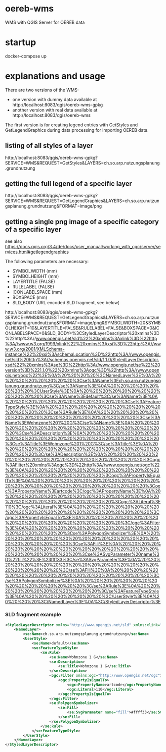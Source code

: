# oereb-wms
WMS with QGIS Server for OEREB data

# startup
docker-compose up

# explanations and usage
There are two versions of the WMS:
* one version with dummy data available at http://localhost:8083/qgis/oereb-wms-gpkg
* another version with real data available at http://localhost:8083/qgis/oereb-wms

The first version is for creating legend entries with GetStyles and GetLegendGraphics during
data processing for importing OEREB data.

## listing of all styles of a layer
http://localhost:8083/qgis/oereb-wms-gpkg?SERVICE=WMS&REQUEST=GetStyles&LAYERS=ch.so.arp.nutzungsplanung.grundnutzung

## getting the full legend of a specific layer
http://localhost:8083/qgis/oereb-wms-gpkg?SERVICE=WMS&REQUEST=GetLegendGraphics&LAYERS=ch.so.arp.nutzungsplanung.grundnutzung&FORMAT=image/png

## getting a single png image of a specific category of a specific layer
see also https://docs.qgis.org/3.4/de/docs/user_manual/working_with_ogc/server/services.html#getlegendgraphics

The following parameters are necessary:
* SYMBOLWIDTH (mm)
* SYMBOLHEIGHT (mm)
* LAYERTITLE (FALSE)
* RULELABEL (FALSE)
* ICONLABELSPACE (mm)
* BOXSPACE (mm)
* SLD_BODY (URL encoded SLD fragment, see below)

http://localhost:8083/qgis/oereb-wms-gpkg?SERVICE=WMS&REQUEST=GetLegendGraphics&LAYERS=ch.so.arp.nutzungsplanung.grundnutzung&FORMAT=image/png&SYMBOLWIDTH=20&SYMBOLHEIGHT=10&LAYERTITLE=FALSE&RULELABEL=FALSE&BOXSPACE=0&ICONLABELSPACE=0&SLD_BODY=%3CStyledLayerDescriptor%20xmlns%3D%22http%3A//www.opengis.net/sld%22%20xmlns%3Axlink%3D%22http%3A//www.w3.org/1999/xlink%22%20xmlns%3Axsi%3D%22http%3A//www.w3.org/2001/XMLSchema-instance%22%20xsi%3AschemaLocation%3D%22http%3A//www.opengis.net/sld%20http%3A//schemas.opengis.net/sld/1.1.0/StyledLayerDescriptor.xsd%22%20xmlns%3Ase%3D%22http%3A//www.opengis.net/se%22%20version%3D%221.1.0%22%20xmlns%3Aogc%3D%22http%3A//www.opengis.net/ogc%22%3E%0A%20%20%20%20%3CNamedLayer%3E%0A%20%20%20%20%20%20%20%20%3Cse%3AName%3Ech.so.arp.nutzungsplanung.grundnutzung%3C/se%3AName%3E%0A%20%20%20%20%20%20%20%20%3CUserStyle%3E%0A%20%20%20%20%20%20%20%20%20%20%20%20%3Cse%3AName%3Edefault%3C/se%3AName%3E%0A%20%20%20%20%20%20%20%20%20%20%20%20%3Cse%3AFeatureTypeStyle%3E%0A%20%20%20%20%20%20%20%20%20%20%20%20%20%20%20%20%3Cse%3ARule%3E%0A%20%20%20%20%20%20%20%20%20%20%20%20%20%20%20%20%20%20%20%20%3Cse%3AName%3EWohnzone%201%20G%3C/se%3AName%3E%0A%20%20%20%20%20%20%20%20%20%20%20%20%20%20%20%20%20%20%20%20%3Cse%3ADescription%3E%0A%20%20%20%20%20%20%20%20%20%20%20%20%20%20%20%20%20%20%20%20%20%20%20%20%3Cse%3ATitle%3EWohnzone%201%20G%3C/se%3ATitle%3E%0A%20%20%20%20%20%20%20%20%20%20%20%20%20%20%20%20%20%20%20%20%3C/se%3ADescription%3E%0A%20%20%20%20%20%20%20%20%20%20%20%20%20%20%20%20%20%20%20%20%3Cogc%3AFilter%20xmlns%3Aogc%3D%22http%3A//www.opengis.net/ogc%22%3E%0A%20%20%20%20%20%20%20%20%20%20%20%20%20%20%20%20%20%20%20%20%20%20%20%20%3Cogc%3APropertyIsEqualTo%3E%0A%20%20%20%20%20%20%20%20%20%20%20%20%20%20%20%20%20%20%20%20%20%20%20%20%20%20%20%20%3Cogc%3APropertyName%3Eartcode%3C/ogc%3APropertyName%3E%0A%20%20%20%20%20%20%20%20%20%20%20%20%20%20%20%20%20%20%20%20%20%20%20%20%20%20%20%20%3Cogc%3ALiteral%3E110%3C/ogc%3ALiteral%3E%0A%20%20%20%20%20%20%20%20%20%20%20%20%20%20%20%20%20%20%20%20%20%20%20%20%3C/ogc%3APropertyIsEqualTo%3E%0A%20%20%20%20%20%20%20%20%20%20%20%20%20%20%20%20%20%20%20%20%3C/ogc%3AFilter%3E%0A%20%20%20%20%20%20%20%20%20%20%20%20%20%20%20%20%20%20%20%20%3Cse%3APolygonSymbolizer%3E%0A%20%20%20%20%20%20%20%20%20%20%20%20%20%20%20%20%20%20%20%20%20%20%20%20%3Cse%3AFill%3E%0A%20%20%20%20%20%20%20%20%20%20%20%20%20%20%20%20%20%20%20%20%20%20%20%20%20%20%20%20%3Cse%3ASvgParameter%20name%3D%22fill%22%3E%23ffff33%3C/se%3ASvgParameter%3E%0A%20%20%20%20%20%20%20%20%20%20%20%20%20%20%20%20%20%20%20%20%20%20%20%20%3C/se%3AFill%3E%0A%20%20%20%20%20%20%20%20%20%20%20%20%20%20%20%20%20%20%20%20%3C/se%3APolygonSymbolizer%3E%0A%20%20%20%20%20%20%20%20%20%20%20%20%20%20%20%20%3C/se%3ARule%3E%0A%20%20%20%20%20%20%20%20%20%20%20%20%3C/se%3AFeatureTypeStyle%3E%0A%20%20%20%20%20%20%20%20%3C/UserStyle%3E%0A%20%20%20%20%3C/NamedLayer%3E%0A%3C/StyledLayerDescriptor%3E

### SLD fragment example
```xml
<StyledLayerDescriptor xmlns="http://www.opengis.net/sld" xmlns:xlink="http://www.w3.org/1999/xlink" xmlns:xsi="http://www.w3.org/2001/XMLSchema-instance" xsi:schemaLocation="http://www.opengis.net/sld http://schemas.opengis.net/sld/1.1.0/StyledLayerDescriptor.xsd" xmlns:se="http://www.opengis.net/se" version="1.1.0" xmlns:ogc="http://www.opengis.net/ogc">
    <NamedLayer>
        <se:Name>ch.so.arp.nutzungsplanung.grundnutzung</se:Name>
        <UserStyle>
            <se:Name>default</se:Name>
            <se:FeatureTypeStyle>
                <se:Rule>
                    <se:Name>Wohnzone 1 G</se:Name>
                    <se:Description>
                        <se:Title>Wohnzone 1 G</se:Title>
                    </se:Description>
                    <ogc:Filter xmlns:ogc="http://www.opengis.net/ogc">
                        <ogc:PropertyIsEqualTo>
                            <ogc:PropertyName>artcode</ogc:PropertyName>
                            <ogc:Literal>110</ogc:Literal>
                        </ogc:PropertyIsEqualTo>
                    </ogc:Filter>
                    <se:PolygonSymbolizer>
                        <se:Fill>
                            <se:SvgParameter name="fill">#ffff33</se:SvgParameter>
                        </se:Fill>
                    </se:PolygonSymbolizer>
                </se:Rule>
            </se:FeatureTypeStyle>
        </UserStyle>
    </NamedLayer>
</StyledLayerDescriptor>
```
